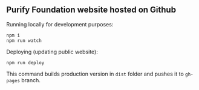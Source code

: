 ## Purify Foundation website hosted on Github

Running locally for development purposes:

```
npm i
npm run watch
```

Deploying (updating public website):

```
npm run deploy
```

This command builds production version in `dist` folder and pushes it to `gh-pages` branch.